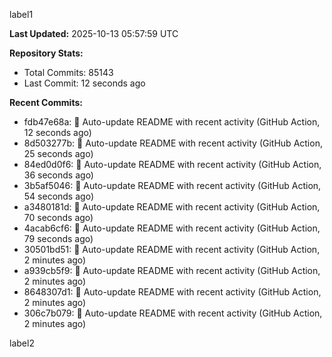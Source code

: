 
label1 
<!-- ACTIVITY_START -->
**Last Updated:** 2025-10-13 05:57:59 UTC

**Repository Stats:**
- Total Commits: 85143
- Last Commit: 12 seconds ago

**Recent Commits:**
- fdb47e68a: 🤖 Auto-update README with recent activity (GitHub Action, 12 seconds ago)
- 8d503277b: 🤖 Auto-update README with recent activity (GitHub Action, 25 seconds ago)
- 84ed0d0f6: 🤖 Auto-update README with recent activity (GitHub Action, 36 seconds ago)
- 3b5af5046: 🤖 Auto-update README with recent activity (GitHub Action, 54 seconds ago)
- a3480181d: 🤖 Auto-update README with recent activity (GitHub Action, 70 seconds ago)
- 4acab6cf6: 🤖 Auto-update README with recent activity (GitHub Action, 79 seconds ago)
- 30501bd51: 🤖 Auto-update README with recent activity (GitHub Action, 2 minutes ago)
- a939cb5f9: 🤖 Auto-update README with recent activity (GitHub Action, 2 minutes ago)
- 8648307d1: 🤖 Auto-update README with recent activity (GitHub Action, 2 minutes ago)
- 306c7b079: 🤖 Auto-update README with recent activity (GitHub Action, 2 minutes ago)
<!-- ACTIVITY_END -->

label2
